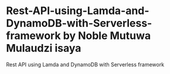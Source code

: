 # Rest-API-using-Lamda-and-DynamoDB-with-Serverless-framework by Noble Mutuwa  Mulaudzi isaya
 Rest API using Lamda and DynamoDB with Serverless framework
